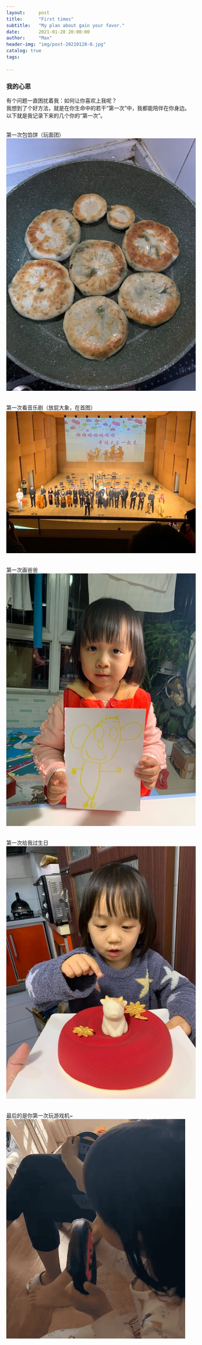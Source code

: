 ```yaml
---
layout:     post
title:      "First times"
subtitle:   "My plan about gain your favor."
date:       2021-01-28 20:00:00
author:     "Max"
header-img: "img/post-20210128-0.jpg"
catalog: true
tags:

---
```


> 

<h3>我的心思</h3> 
有个问题一直困扰着我：如何让你喜欢上我呢？
<br>我想到了个好方法，就是在你生命中的若干“第一次”中，我都能陪伴在你身边。
<br>以下就是我记录下来的几个你的“第一次”。


<br>第一次包馅饼（玩面团）
<br>
![img](/img/post-20210128-1.JPG)

<br>第一次看音乐剧（放屁大象，在首图）
<br>
![img](/img/post-20210128-2.JPG)

<br>第一次画爸爸
<br>
![img](/img/post-20210128-3.JPG)

<br>第一次给我过生日
<br>
![img](/img/post-20210128-4.JPG)

<br>最后的是你第一次玩游戏机~
<br>
![gif](/img/post-20210128-5.gif)


